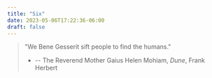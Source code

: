 ```yaml
---
title: "Six"
date: 2023-05-06T17:22:36-06:00
draft: false
---
```


> "We Bene Gesserit sift people to find the humans."
>
> - -- The Reverend Mother Gaius Helen Mohiam, _Dune_, Frank Herbert
